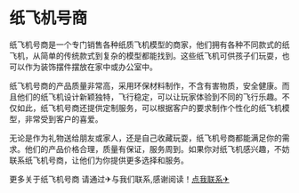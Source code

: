 # 纸飞机号商

纸飞机号商是一个专门销售各种纸质飞机模型的商家，他们拥有各种不同款式的纸飞机，从简单的传统款式到复杂的模型都能找到。这些纸飞机可供孩子们玩耍，也可以作为装饰摆件摆放在家中或办公室中。

纸飞机号商的产品质量非常高，采用环保材料制作，不含有害物质，安全健康。而且他们的纸飞机设计新颖独特，飞行稳定，可以让玩家体验到不同的飞行乐趣。不仅如此，纸飞机号商还提供定制服务，可以根据客户的要求制作个性化的纸飞机模型，非常受到客户的喜爱。

无论是作为礼物送给朋友或家人，还是自己收藏玩耍，纸飞机号商都能满足你的需求。他们的产品价格合理，质量有保证，服务周到。如果你对纸飞机感兴趣，不妨联系纸飞机号商，让他们为你提供更多选择和服务。

更多关于纸飞机号商 请通过✈与我们联系,感谢阅读！[点我联系✈](https://ai.G208.com)